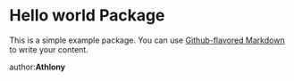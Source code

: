 # Hello world Package

This is a simple example package. You can use
[Github-flavored Markdown](https://guides.github.com/features/mastering-markdown/)
to write your content.

author:<b>Athlony<b>
